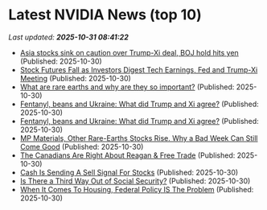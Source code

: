 # Latest NVIDIA News (top 10)
_Last updated: **2025-10-31 08:41:22**_

- [Asia stocks sink on caution over Trump-Xi deal, BOJ hold hits yen](https://biztoc.com/x/1ef100c8de3c933b) (Published: 2025-10-30)
- [Stock Futures Fall as Investors Digest Tech Earnings, Fed and Trump-Xi Meeting](https://biztoc.com/x/d39f892086b15ce3) (Published: 2025-10-30)
- [What are rare earths and why are they so important?](https://biztoc.com/x/665f2f296d28cc73) (Published: 2025-10-30)
- [Fentanyl, beans and Ukraine: What did Trump and Xi agree?](https://www.rte.ie/news/2025/1030/1541255-trump-xi-meeting-explainer/) (Published: 2025-10-30)
- [Fentanyl, beans and Ukraine: What did Trump and Xi agree?](https://www.rte.ie/news/us/2025/1030/1541255-trump-xi-meeting-explainer/) (Published: 2025-10-30)
- [MP Materials, Other Rare-Earths Stocks Rise. Why a Bad Week Can Still Come Good](https://biztoc.com/x/00abc174af5b48fe) (Published: 2025-10-30)
- [The Canadians Are Right About Reagan & Free Trade](https://biztoc.com/x/ae66c3650a177211) (Published: 2025-10-30)
- [Cash Is Sending A Sell Signal For Stocks](https://biztoc.com/x/10dacddfef019523) (Published: 2025-10-30)
- [Is There a Third Way Out of Social Security?](https://biztoc.com/x/2f754c5d2cfeb6ea) (Published: 2025-10-30)
- [When It Comes To Housing, Federal Policy IS The Problem](https://biztoc.com/x/371c93e7b49f3f1f) (Published: 2025-10-30)
